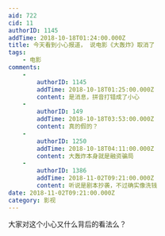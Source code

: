 ```yaml
---
aid: 722
cid: 11
authorID: 1145
addTime: 2018-10-18T01:24:00.000Z
title: 今天看到小心报道， 说电影《大轰炸》取消了
tags:
    - 电影
comments:
    -
        authorID: 1145
        addTime: 2018-10-18T01:25:00.000Z
        content: 是消息，拼音打错成了小心
    -
        authorID: 149
        addTime: 2018-10-18T03:53:00.000Z
        content: 真的假的？
    -
        authorID: 1250
        addTime: 2018-10-18T04:11:00.000Z
        content: 大轰炸本身就是融资骗局
    -
        authorID: 1386
        addTime: 2018-11-02T09:21:00.000Z
        content: 听说是剧本抄袭，不过确实像洗钱
date: 2018-11-02T09:21:00.000Z
category: 影视
---
```


大家对这个小心又什么背后的看法么？
